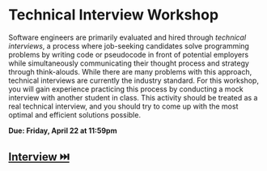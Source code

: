 # Technical Interview Workshop

Software engineers are primarily evaluated and hired through _technical interviews_, a process where job-seeking candidates solve programming problems by writing code or pseudocode in front of potential employers while simultaneously communicating their thought process and strategy through think-alouds. While there are many problems with this approach, technical interviews are currently the industry standard. For this workshop, you will gain experience practicing this process by conducting a mock interview with another student in class. This activity should be treated as a real technical interview, and you should try to come up with the most optimal and efficient solutions possible.

**Due: Friday, April 22 at 11:59pm**

## [Interview ⏭️](Interview.md)